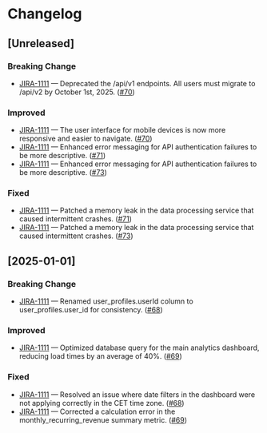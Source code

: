 # Changelog

## [Unreleased]

### Breaking Change
- [JIRA-1111](Link1) — Deprecated the /api/v1 endpoints. All users must migrate to /api/v2 by October 1st, 2025. ([#70](https://github.com/malratta-coveo/test/pull/70))

### Improved
- [JIRA-1111](JIRA-1111) — The user interface for mobile devices is now more responsive and easier to navigate. ([#70](https://github.com/malratta-coveo/test/pull/70))
- [JIRA-1111](JIRA-1111) — Enhanced error messaging for API authentication failures to be more descriptive. ([#71](https://github.com/malratta-coveo/test/pull/71))
- [JIRA-1111](JIRA-1111) — Enhanced error messaging for API authentication failures to be more descriptive. ([#73](https://github.com/malratta-coveo/test/pull/73))

### Fixed
- [JIRA-1111](JIRA-1111) — Patched a memory leak in the data processing service that caused intermittent crashes. ([#71](https://github.com/malratta-coveo/test/pull/71))
- [JIRA-1111](JIRA-1111) — Patched a memory leak in the data processing service that caused intermittent crashes. ([#73](https://github.com/malratta-coveo/test/pull/73))

## [2025-01-01]

### Breaking Change
- [JIRA-1111](JIRA-1111) — Renamed user_profiles.userId column to user_profiles.user_id for consistency. ([#68](https://github.com/malratta-coveo/test/pull/68))

### Improved
- [JIRA-1111](JIRA-1111) — Optimized database query for the main analytics dashboard, reducing load times by an average of 40%. ([#69](https://github.com/malratta-coveo/test/pull/69))


### Fixed
- [JIRA-1111](JIRA-1111) — Resolved an issue where date filters in the dashboard were not applying correctly in the CET time zone. ([#68](https://github.com/malratta-coveo/test/pull/68))
- [JIRA-1111](JIRA-1111) — Corrected a calculation error in the monthly_recurring_revenue summary metric. ([#69](https://github.com/malratta-coveo/test/pull/69))
